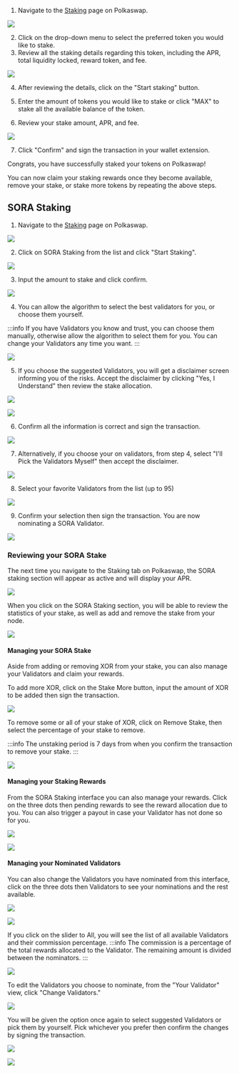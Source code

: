 1. Navigate to the [Staking](https://polkaswap.io/#/staking/list/) page on Polkaswap.

![](/.gitbook/assets/polkaswap-staking-tab.png)

2. Click on the drop-down menu to select the preferred token you would like to stake.
3. Review all the staking details regarding this token, including the APR, total liquidity locked, reward token, and fee.

![](/.gitbook/assets/polkaswap-staking-calculator.png)

4. After reviewing the details, click on the "Start staking" button.

5. Enter the amount of tokens you would like to stake or click "MAX" to stake all the available balance of the token.

6. Review your stake amount, APR, and fee.

![](/.gitbook/assets/polkaswap-staking-review-screen.png)

7. Click "Confirm" and sign the transaction in your wallet extension.

Congrats, you have successfully staked your tokens on Polkaswap!

You can now claim your staking rewards once they become available,
remove your stake, or stake more tokens by repeating the above steps.

## SORA Staking
1. Navigate to the [Staking](https://polkaswap.io/#/staking/list/) page on Polkaswap.

![](/.gitbook/assets/polkaswap-staking-tab.png)

2. Click on SORA Staking from the list and click "Start Staking".

![](/.gitbook/assets/polkaswap-staking-sora.png)

3. Input the amount to stake and click confirm.

![](/.gitbook/assets/polkaswap-staking-amount.png)

4. You can allow the algorithm to select the best validators for you,
   or choose them yourself. 
   
  :::info
  If you have Validators you know and trust, you can choose them
  manually, otherwise allow the algorithm to select them for you. You
  can change your Validators any time you want.
  :::
  
  ![](/.gitbook/assets/polkaswap-staking-choose-validators.png)
  
  5. If you choose the suggested Validators, you will get a disclaimer
     screen informing you of the risks. Accept the disclaimer by
     clicking "Yes, I Understand" then review the stake allocation. 
	 
 ![](/.gitbook/assets/polkaswap-staking-disclaimer.png)

 ![](/.gitbook/assets/polkaswap-staking-validator-review.png)
 
 6. Confirm all the information is correct and sign the transaction. 
 
 ![](/.gitbook/assets/polkaswap-staking-confirm.png)
 
 7. Alternatively, if you choose your on validators, from step 4,
    select "I'll Pick the Validators Myself" then accept the
    disclaimer. 
	
 ![](/.gitbook/assets/polkaswap-staking-disclaimer.png)
 
 8. Select your favorite Validators from the list (up to 95)
 
  ![](/.gitbook/assets/polkaswap-staking-validator-select.png)
  
  9. Confirm your selection then sign the transaction. You are now
     nominating a SORA Validator. 
  
  ![](/.gitbook/assets/polkaswap-staking-confirm-own.png)

### Reviewing your SORA Stake

The next time you navigate to the Staking tab on Polkaswap, the SORA
staking section will appear as active and will display your APR. 

 ![](/.gitbook/assets/polkaswap-staking-active.png)

When you click on the SORA Staking section, you will be able to review
the statistics of your stake, as well as add and remove the stake from
your node.

 ![](/.gitbook/assets/polkaswap-stake-review.png)
 
#### Managing your SORA Stake

Aside from adding or removing XOR from your stake, you can also manage
your Validators and claim your rewards. 

To add more XOR, click on the Stake More button, input the amount of
XOR to be added then sign the transaction. 

 ![](/.gitbook/assets/polkaswap-staking-more.png)
 
 To remove some or all of your stake of XOR, click on Remove Stake,
 then select the percentage of your stake to remove. 
 
 :::info
 The unstaking period is 7 days from when you confirm the transaction
 to remove your stake.
 :::
 
 ![](/.gitbook/assets/polkaswap-staking-less.png)

#### Managing your Staking Rewards

From the SORA Staking interface you can also manage your
rewards. Click on the three dots then pending rewards to see the
reward allocation due to you. You can also trigger a payout in case
your Validator has not done so for you. 

 ![](/.gitbook/assets/polkaswap-staking-options.png)
 
  ![](/.gitbook/assets/polkaswap-staking-rewards.png)

#### Managing your Nominated Validators

You can also change the Validators you have nominated from this
interface, click on the three dots then Validators to see your
nominations and the rest available. 

 ![](/.gitbook/assets/polkaswap-staking-options.png)
 
  ![](/.gitbook/assets/polkaswap-staking-validators-active.png)
  
  If you click on the slider to All, you will see the list of all
  available Validators and their commission percentage. 
  :::info
  The commission is a percentage of the total rewards allocated to the
  Validator. The remaining amount is divided between the nominators.
  :::
  
   ![](/.gitbook/assets/polkaswap-staking-validators-all.png) 
   
   To edit the Validators you choose to nominate, from the "Your
   Validator" view, click "Change Validators."
   
   ![](/.gitbook/assets/polkaswap-staking-change-validators.png) 
   
   You will be given the option once again to select suggested
   Validators or pick them by yourself. Pick whichever you prefer then
   confirm the changes by signing the transaction. 
   
   ![](/.gitbook/assets/polkaswap-staking-change-validators-suggested.png)
   
   ![](/.gitbook/assets/polkaswap-staking-change-validators-own.png)
